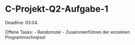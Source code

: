 # C-Projekt-Q2-Aufgabe-1

Deadline: 03.04.

Offene Tasks: - Randomizer
              - Zusammenführen der einzelnen Programmschnipsel 
              
